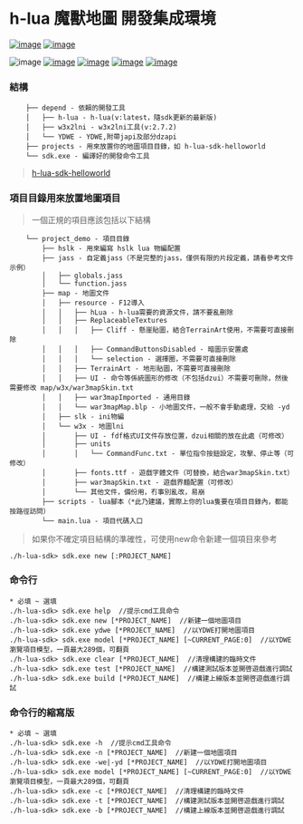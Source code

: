 # h-lua 魔獸地圖 開發集成環境

[![image](https://img.shields.io/badge/English-EN_US-blue.svg)](https://github.com/hunzsig-warcraft3/h-lua-sdk/blob/main/README_EN-US.md)
[![image](https://img.shields.io/badge/正體中文-ZH_TW-blue.svg)](https://github.com/hunzsig-warcraft3/h-lua-sdk/blob/main/README_ZH-TW.md)

![image](https://img.shields.io/badge/license-MIT-blue.svg)
[![image](https://img.shields.io/badge/doc-技術文檔-blue.svg)](http://wenku.hunzsig.org/?_=_6_34)
[![image](https://img.shields.io/badge/hLua-v2.alpha-orange.svg)](https://github.com/hunzsig-warcraft3/h-lua)
[![image](https://img.shields.io/badge/Author-hunzsig-red.svg)](https://www.hunzsig.com)
[![image](https://img.shields.io/badge/QQ-325338043-green.svg)](https://qm.qq.com/cgi-bin/qm/qr?k=NYlOpKUo9vEUQ3gN_UBvRUci9avq0tqB&jump_from=webapi)

### 結構
```
    ├── depend - 依賴的開發工具
    │   ├── h-lua - h-lua(v:latest，隨sdk更新的最新版)
    │   ├── w3x2lni - w3x2lni工具(v:2.7.2)
    │   └── YDWE - YDWE,附帶japi及部分dzapi
    ├── projects - 用來放置你的地圖項目目錄，如 h-lua-sdk-helloworld
    └── sdk.exe - 編譯好的開發命令工具
```
> [h-lua-sdk-helloworld](https://github.com/hunzsig-warcraft3/h-lua-sdk-helloworld)

### 項目目錄用來放置地圖項目
> 一個正規的項目應該包括以下結構
```
    └── project_demo - 項目目錄
        ├── hslk - 用來編寫 hslk lua 物編配置
        ├── jass - 自定義jass（不是完整的jass，僅供有限的片段定義，請看參考文件示例）
        │   ├── globals.jass
        │   └── function.jass
        ├── map - 地圖文件
        │   ├── resource - F12導入
        │   │   ├── hLua - h-lua需要的資源文件，請不要亂刪除
        │   │   ├── ReplaceableTextures
        │   │   │   ├── Cliff - 懸崖貼圖，結合TerrainArt使用，不需要可直接刪除
        │   │   │   ├── CommandButtonsDisabled - 暗圖示安置處
        │   │   │   └── selection - 選擇圈，不需要可直接刪除
        │   │   ├── TerrainArt - 地形貼圖，不需要可直接刪除
        │   │   ├── UI - 命令等係統圖形的修改（不包括dzui）不需要可刪除，然後需要修改 map/w3x/war3mapSkin.txt
        │   │   ├── war3mapImported - 通用目錄
        │   │   └── war3mapMap.blp - 小地圖文件，一般不會手動處理，交給 -yd
        │   ├── slk - ini物編
        │   └── w3x - 地圖lni
        │       ├── UI - fdf格式UI文件存放位置，dzui相關的放在此處（可修改）
        │       ├── units
        │       │   └── CommandFunc.txt - 單位指令按鈕設定，攻擊、停止等（可修改）
        │       ├── fonts.ttf - 遊戲字體文件（可替換，結合war3mapSkin.txt）
        │       ├── war3mapSkin.txt - 遊戲界麵配置（可修改）
        │       └── 其他文件，備份用，冇事別亂改，易崩
        ├── scripts - lua腳本（*此乃建議，實際上你的lua隻要在項目目錄內，都能按路徑訪問）
        └── main.lua - 項目代碼入口
```
> 如果你不確定項目結構的準確性，可使用new命令新建一個項目來參考
```
./h-lua-sdk> sdk.exe new [:PROJECT_NAME]
```

### 命令行
```
* 必填 ~ 選填
./h-lua-sdk> sdk.exe help  //提示cmd工具命令
./h-lua-sdk> sdk.exe new [*PROJECT_NAME]  //新建一個地圖項目
./h-lua-sdk> sdk.exe ydwe [*PROJECT_NAME]  //以YDWE打開地圖項目
./h-lua-sdk> sdk.exe model [*PROJECT_NAME] [~CURRENT_PAGE:0]  //以YDWE瀏覽項目模型，一頁最大289個，可翻頁
./h-lua-sdk> sdk.exe clear [*PROJECT_NAME]  //清理構建的臨時文件
./h-lua-sdk> sdk.exe test [*PROJECT_NAME]  //構建測試版本並開啓遊戲進行調試
./h-lua-sdk> sdk.exe build [*PROJECT_NAME]  //構建上線版本並開啓遊戲進行調試
```

### 命令行的縮寫版
```
* 必填 ~ 選填
./h-lua-sdk> sdk.exe -h  //提示cmd工具命令
./h-lua-sdk> sdk.exe -n [*PROJECT_NAME]  //新建一個地圖項目
./h-lua-sdk> sdk.exe -we|-yd [*PROJECT_NAME]  //以YDWE打開地圖項目
./h-lua-sdk> sdk.exe model [*PROJECT_NAME] [~CURRENT_PAGE:0]  //以YDWE瀏覽項目模型，一頁最大289個，可翻頁
./h-lua-sdk> sdk.exe -c [*PROJECT_NAME]  //清理構建的臨時文件
./h-lua-sdk> sdk.exe -t [*PROJECT_NAME]  //構建測試版本並開啓遊戲進行調試
./h-lua-sdk> sdk.exe -b [*PROJECT_NAME]  //構建上線版本並開啓遊戲進行調試
```

